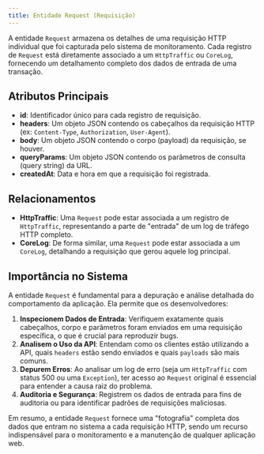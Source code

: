 ```yaml
---
title: Entidade Request (Requisição)
---
```


A entidade `Request` armazena os detalhes de uma requisição HTTP individual que foi capturada pelo sistema de monitoramento. Cada registro de `Request` está diretamente associado a um `HttpTraffic` ou `CoreLog`, fornecendo um detalhamento completo dos dados de entrada de uma transação.

## Atributos Principais

- **id**: Identificador único para cada registro de requisição.
- **headers**: Um objeto JSON contendo os cabeçalhos da requisição HTTP (ex: `Content-Type`, `Authorization`, `User-Agent`).
- **body**: Um objeto JSON contendo o corpo (payload) da requisição, se houver.
- **queryParams**: Um objeto JSON contendo os parâmetros de consulta (query string) da URL.
- **createdAt**: Data e hora em que a requisição foi registrada.

## Relacionamentos

- **HttpTraffic**: Uma `Request` pode estar associada a um registro de `HttpTraffic`, representando a parte de "entrada" de um log de tráfego HTTP completo.
- **CoreLog**: De forma similar, uma `Request` pode estar associada a um `CoreLog`, detalhando a requisição que gerou aquele log principal.

## Importância no Sistema

A entidade `Request` é fundamental para a depuração e análise detalhada do comportamento da aplicação. Ela permite que os desenvolvedores:

1.  **Inspecionem Dados de Entrada**: Verifiquem exatamente quais cabeçalhos, corpo e parâmetros foram enviados em uma requisição específica, o que é crucial para reproduzir bugs.
2.  **Analisem o Uso da API**: Entendam como os clientes estão utilizando a API, quais `headers` estão sendo enviados e quais `payloads` são mais comuns.
3.  **Depurem Erros**: Ao analisar um log de erro (seja um `HttpTraffic` com status 500 ou uma `Exception`), ter acesso ao `Request` original é essencial para entender a causa raiz do problema.
4.  **Auditoria e Segurança**: Registrem os dados de entrada para fins de auditoria ou para identificar padrões de requisições maliciosas.

Em resumo, a entidade `Request` fornece uma "fotografia" completa dos dados que entram no sistema a cada requisição HTTP, sendo um recurso indispensável para o monitoramento e a manutenção de qualquer aplicação web.
